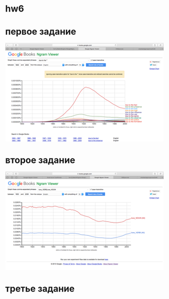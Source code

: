 # hw6
# первое задание
![](https://github.com/anastasiagoryaynova/hw6/blob/master/Снимок%20экрана%202018-04-08%20в%2015.46.15.png)
# второе задание
![](https://github.com/anastasiagoryaynova/hw6/blob/master/Снимок%20экрана%202018-04-08%20в%2015.49.22.png)
# третье задание
